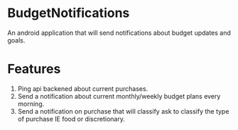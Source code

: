 # BudgetNotifications
An android application that will send notifications about budget updates and goals.

# Features
  1. Ping api backened about current purchases.
  2. Send a notification about current monthly/weekly budget plans every morning.
  3. Send a notification on purchase that will classify ask to classify the type of purchase IE food or discretionary.
